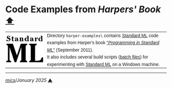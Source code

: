 # <span id="top">Code Examples from *Harpers' Book*</span> <span style="font-size:90%;">[⬆](../README.md#top)</span>

<table style="font-family:Helvetica,Arial;line-height:1.6;">
  <tr>
  <td style="border:0;padding:0 10px 0 0;min-width:120px;">
    <a href="https://smlfamily.github.io/"><img src="../docs/images/sml.png" width="120" alt="Standard ML"/></a></td>
  <td style="border:0;padding:0;vertical-align:text-top;">
    Directory <code>harper-examples\</code> contains <a href="https://smlfamily.github.io/">Standard ML</a> code examples from Harper's book <a href="https://www.cs.cmu.edu/~rwh/isml/">"<i>Programming in Standard ML</i>"</a> (September 2011).<br/>
     It also includes several build scripts (<a href="https://en.wikibooks.org/wiki/Windows_Batch_Scripting">batch files</a>) for experimenting with <a href="https://smlfamily.github.io/" rel="external">Standard ML</a> on a Windows machine.
  </td>
  </tr>
</table>


***

*[mics](https://lampwww.epfl.ch/~michelou/)/January 2025* [**&#9650;**](#top)
<span id="bottom">&nbsp;</span>

<!-- link refs -->
